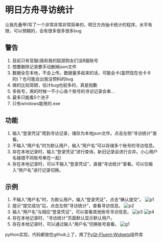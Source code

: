 # 明日方舟寻访统计

让我先叠甲)写了一个非常非常非常简单的，明日方舟抽卡统计的程序。水平有限，可以预期的，会有很多很多很多bug

## 警告
1. 目前只有官服(我和我的狐朋狗友们没B服账号
2. 想要删除记录要手动删掉json文件
3. 数据全在本地，不会上传。数据量多起来的话，可能会卡(虽然现在也卡卡的)？也可能会出我没预料的bug
4. 做的比较简陋，估计bug也挺多的，真是抱歉
5. 多账号，用的时候一不小心各个账号的寻访记录会串...
6. 最多只能看5个池子
7. 只有windows能用的.exe

## 功能
1. 输入“登录凭证”爬到寻访记录，储存为本地json文件。点击左侧“寻访统计”查看。
2. 不输入“用户名”时为默认用户，输入“用户名”可以存储多个账号的寻访信息。
3. 存在本地记录时，输入“登录凭证”进行查询，新旧记录会进行合并。小心用户名输错不同账号串在一起）
4. 存在本地记录时，可以不输入“登录凭证”，直接“寻访统计”查看。可以仅输入“用户名”进行记录切换。

## 示例
1. 不输入“用户名”时，为默认用户。输入“登录凭证”，点击“确认提交”。
![p1](https://github.com/chptbtptp/Arknights_trailing/blob/main/example/p1.png)
2. 提示“提交成功”后，点击左侧“寻访统计”，查看寻访信息。
![p2](https://github.com/chptbtptp/Arknights_trailing/blob/main/example/p2.png)
3. 输入“用户名”与相应“登录凭证”，可以查看其他账号寻访信息。
![p3](https://github.com/chptbtptp/Arknights_trailing/blob/main/example/p3.png)
![p4](https://github.com/chptbtptp/Arknights_trailing/blob/main/example/p4.png)
4. 存在本地记录时，“寻访统计”页面默认显示默认用户。
5. 存在本地记录时，可以通过输入“用户名”切换账号查看。
![g1](https://github.com/chptbtptp/Arknights_trailing/blob/main/example/g1.gif)





python实现，代码都放在github上了，用了[PyQt-Fluent-Widgets](https://github.com/zhiyiYo/PyQt-Fluent-Widgets)组件库


